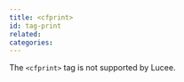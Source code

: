 ```yaml
---
title: <cfprint>
id: tag-print
related:
categories:
---
```


The `<cfprint>` tag is not supported by Lucee.
